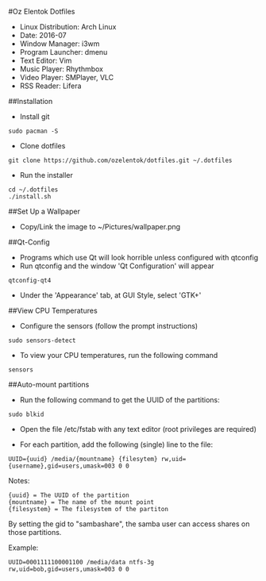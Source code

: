 #Oz Elentok Dotfiles

- Linux Distribution: Arch Linux
- Date: 2016-07
- Window Manager: i3wm
- Program Launcher: dmenu
- Text Editor: Vim
- Music Player: Rhythmbox
- Video Player: SMPlayer, VLC
- RSS Reader: Lifera

##Installation

- Install git
```
sudo pacman -S
```

- Clone dotfiles
```
git clone https://github.com/ozelentok/dotfiles.git ~/.dotfiles
```

- Run the installer
```
cd ~/.dotfiles
./install.sh
```

##Set Up a Wallpaper

- Copy/Link the image to ~/Pictures/wallpaper.png

##Qt-Config

- Programs which use Qt will look horrible unless configured with qtconfig
- Run qtconfig and the window 'Qt Configuration' will appear
```
qtconfig-qt4
```

- Under the 'Appearance' tab, at GUI Style, select 'GTK+'

##View CPU Temperatures

- Configure the sensors (follow the prompt instructions)
```
sudo sensors-detect
```

- To view your CPU temperatures, run the following command
```
sensors
```

##Auto-mount partitions

- Run the following command to get the UUID of the partitions:
```
sudo blkid
```

- Open the file /etc/fstab with any text editor (root privileges are required)

- For each partition, add the following (single) line to the file:

```
UUID={uuid} /media/{mountname} {filesytem} rw,uid={username},gid=users,umask=003 0 0
```

Notes:
```
{uuid} = The UUID of the partition
{mountname} = The name of the mount point
{filesystem} = The filesystem of the partiton
```

By setting the gid to "sambashare", the samba user can access shares on those partitions.

Example:
```
UUID=0001111100001100 /media/data ntfs-3g rw,uid=bob,gid=users,umask=003 0 0
```
